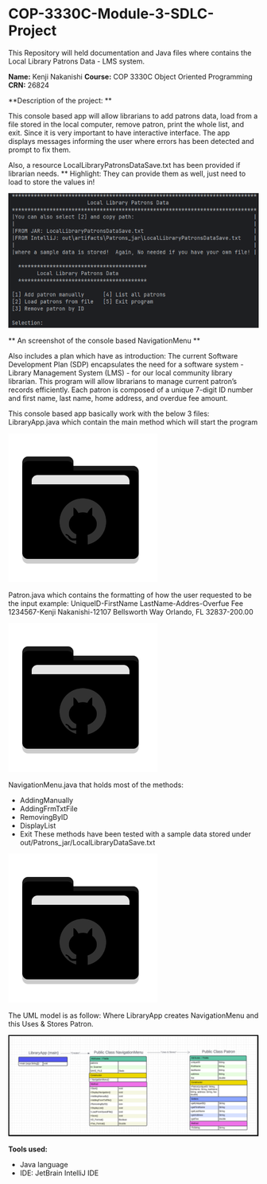 # COP-3330C-Module-3-SDLC-Project
This Repository will held documentation and Java files where contains the Local Library Patrons Data - LMS system. 


**Name:** Kenji Nakanishi 
**Course:** COP 3330C Object Oriented Programming 
**CRN:** 26824

**Description of the project: **

This console based app will allow librarians to add patrons data, load from a file stored in the local computer, remove patron, print the whole list, and exit.
Since it is very important to have interactive interface. The app displays messages informing the user where errors has been detected and prompt to fix them.

Also, a resource LocalLibraryPatronsDataSave.txt has been provided if librarian needs. 
** Highlight: They can provide them as well, just need to load to store the values in! 


<img src="Patrons/resources/Interface2.png" width="750" >

** An screenshot of the console based NavigationMenu **



Also includes a plan which have as introduction:
The current Software Development Plan (SDP) encapsulates the need for a software system - Library
Management System (LMS) - for our local community library librarian. This program will allow librarians
to manage current patron’s records efficiently. Each patron is composed of a unique 7-digit ID number
and first name, last name, home address, and overdue fee amount.


This console based app basically work with the below 3 files:
LibraryApp.java which contain the main method which will start the program

<img src="Patrons/resources/folder_icon.png" width="300" >

Patron.java which contains the formatting of how the user requested to be the input
example:
UniqueID-FirstName LastName-Addres-Overfue Fee
1234567-Kenji Nakanishi-12107 Bellsworth Way Orlando, FL 32837-200.00

<img src="Patrons/resources/folder_icon.png" width="300" >

NavigationMenu.java that holds most of the methods:
- AddingManually
- AddingFrmTxtFile
- RemovingByID
- DisplayList
- Exit
  These methods have been tested with a sample data stored under out/Patrons_jar/LocalLibraryDataSave.txt
  
<img src="Patrons/resources/folder_icon.png" width="300" >


The UML model is as follow:
Where LibraryApp creates NavigationMenu and this Uses & Stores Patron.

<img src="Patrons/resources/UML.png" width="750" >

**Tools used:**
- Java language
- IDE: JetBrain IntelliJ IDE

